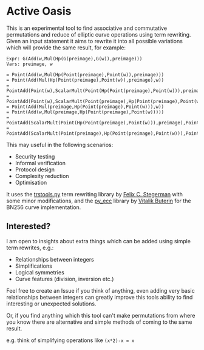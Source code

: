 # Active Oasis

This is an experimental tool to find associative and commutative permutations and reduce of elliptic curve operations using term rewriting. Given an input statement it aims to rewrite it into all possible variations which will provide the same result, for example:

```
Expr: G(Add(w,Mul(Hp(G(preimage),G(w)),preimage)))
Vars: preimage, w

= Point(Add(w,Mul(Hp(Point(preimage),Point(w)),preimage)))
= Point(Add(Mul(Hp(Point(preimage),Point(w)),preimage),w))
= PointAdd(Point(w),ScalarMult(Point(Hp(Point(preimage),Point(w))),preimage))
= PointAdd(Point(w),ScalarMult(Point(preimage),Hp(Point(preimage),Point(w))))
= Point(Add(Mul(preimage,Hp(Point(preimage),Point(w))),w))
= Point(Add(w,Mul(preimage,Hp(Point(preimage),Point(w)))))
= PointAdd(ScalarMult(Point(Hp(Point(preimage),Point(w))),preimage),Point(w))
= PointAdd(ScalarMult(Point(preimage),Hp(Point(preimage),Point(w))),Point(w))
```

This may useful in the following scenarios:

 * Security testing
 * Informal verification
 * Protocol design
 * Complexity reduction
 * Optimisation

It uses the [trstools.py](https://github.com/obfusk/trstools.py) term rewriting library by [Felix C. Stegerman](mailto:flx@obfusk.net) with some minor modifications, and the [py_ecc](https://github.com/ethereum/py_ecc) library by [Vitalik Buterin](https://vitalik.ca) for the BN256 curve implementation.

## Interested?

I am open to insights about extra things which can be added using simple term rewrites, e.g.:

 * Relationships between integers
 * Simplifications
 * Logical symmetries
 * Curve features (division, inversion etc.)

Feel free to create an Issue if you think of anything, even adding very basic relationships between integers can greatly improve this tools ability to find interesting or unexpected solutions.

Or, if you find anything which this tool can't make permutations from where you know there are alternative and simple methods of coming to the same result.

e.g. think of simplifying operations like `(x*2)-x = x`

